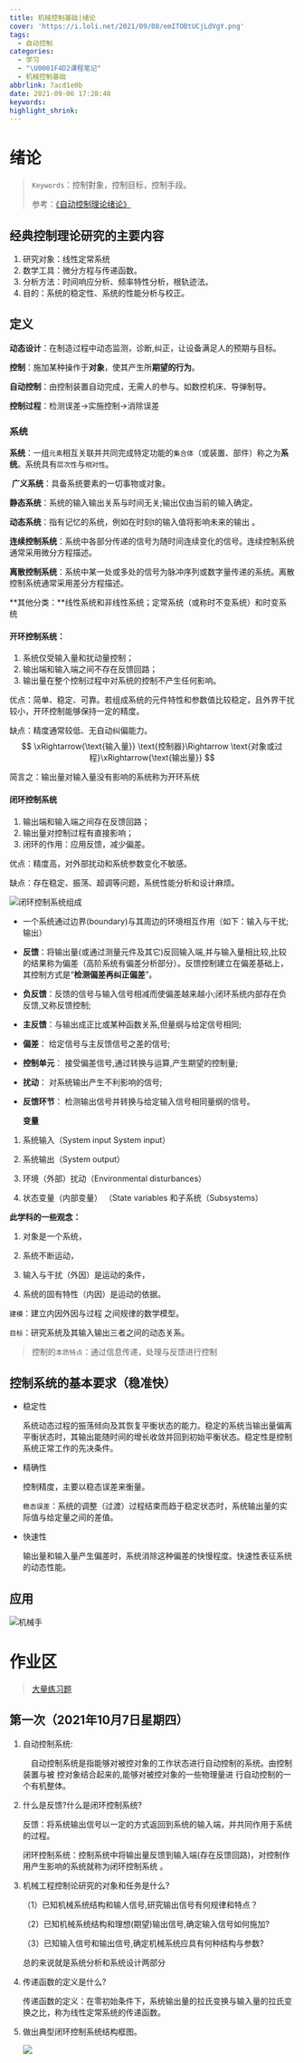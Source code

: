 ```yaml
---
title: 机械控制基础|绪论
cover: 'https://i.loli.net/2021/09/08/emITOBtUCjLdVgY.png'
tags:
  - 自动控制
categories:
  - 学习
  - "\U0001F4D2课程笔记"
  - 机械控制基础
abbrlink: 7acd1e0b
date: 2021-09-06 17:28:48
keywords:
highlight_shrink:
---
```


# 绪论

>  `Keywords`：控制對象，控制目标，控制手段。
> 
>  参考：[《自动控制理论绪论》](http://www.cse.zju.edu.cn/eclass/attachments/2013-03/07-1362378806-2514.pdf)

## 经典控制理论研究的主要内容

1. 研究对象：线性定常系统
2. 数学工具：微分方程与传递函数。
3. 分析方法：时间响应分析、频率特性分析，根轨迹法。
4. 目的：系统的稳定性、系统的性能分析与校正。

## 定义

**动态设计**：在制造过程中动态监测，诊断,纠正，让设备满足人的预期与目标。

 **控制**：施加某种操作于**对象**，使其产生所**期望的行为**。

**自动控制**：由控制装置自动完成，无需人的参与。如数控机床、导弹制导。

**控制过程**：检测误差$\longrightarrow$实施控制$\longrightarrow$消除误差

### 系统

**系统**：一组`元素`相互关联并共同完成特定功能的`集合体`（或装置、部件）称之为**系统**。系统具有`层次性`与`相对性`。

​    **广义系统**：具备系统要素的一切事物或对象。

​    **静态系统**：系统的输入输出关系与时间无关;输出仅由当前的输入确定。

​    **动态系统**：指有记忆的系统，例如在时刻t的输入值将影响未来的输出 。

​    **连续控制系统**：系统中各部分传递的信号为随时间连续变化的信号。连续控制系统通常采用微分方程描述。

​    **离散控制系统**：系统中某一处或多处的信号为脉冲序列或数字量传递的系统。离散控制系统通常采用差分方程描述。 

​    **其他分类：**线性系统和非线性系统；定常系统（或称时不变系统）和时变系统

#### **开环控制系统**：

1. 系统仅受输入量和扰动量控制；
2. 输出端和输入端之间不存在反馈回路；
3. 输出量在整个控制过程中对系统的控制不产生任何影响。

优点：简单、稳定、可靠。若组成系统的元件特性和参数值比较稳定，且外界干扰较小，开环控制能够保持一定的精度。

缺点：精度通常较低、无自动纠偏能力。
$$
\xRightarrow{\text{输入量}} \text{控制器}\Rightarrow \text{对象或过程}\xRightarrow{\text{输出量}}
$$



简言之：输出量对输入量没有影响的系统称为开环系统

#### 闭环控制系统

1. 输出端和输入端之间存在反馈回路；
2. 输出量对控制过程有直接影响；
3. 闭环的作用：应用反馈，减少偏差。 

优点：精度高，对外部扰动和系统参数变化不敏感。 

缺点：存在稳定、振荡、超调等问题，系统性能分析和设计麻烦。 

![闭环控制系统组成](https://i.loli.net/2021/10/11/bn6DZt8IwdCKa4m.png)

* 一个系统通过边界(boundary)与其周边的环境相互作用（如下：输入与干扰;输出）

* **反馈**：将输出量(或通过测量元件及其它)反回输入端,并与输入量相比较,比较的结果称为偏差（高阶系统有偏差分析部分）。反馈控制建立在偏差基础上，其控制方式是“**检测偏差再纠正偏差**”。

* **负反馈**：反馈的信号与输入信号相减而使偏差越来越小;闭环系统内部存在负反馈,又称反馈控制;

* **主反馈**：与输出成正比或某种函数关系,但量纲与给定信号相同;

* **偏差**： 给定信号与主反馈信号之差的信号;

* **控制单元**： 接受偏差信号,通过转换与运算,产生期望的控制量;

* **扰动**： 对系统输出产生不利影响的信号;

* **反馈环节**： 检测输出信号并转换与给定输入信号相同量纲的信号。
  
  **变量**
1. 系统输入（System input System input）

2. 系统输出（System output）

3. 环境（外部）扰动（Environmental disturbances）

4. 状态变量（内部变量） （State variables 和子系统（Subsystems）

**此学科的一些观念：**

1. 对象是一个系统，

2. 系统不断运动，

3. 输入与干扰（外因）是运动的条件，

4. 系统的固有特性（内因）是运动的依据。

`建模`：建立内因外因与过程 之间规律的数学模型。

`目标`：研究系统及其输入输出三者之间的动态关系。

> 控制的`本质特点`：通过信息传递，处理与反馈进行控制

## 控制系统的基本要求（**稳准快**）

* 稳定性 
  
  系统动态过程的振荡倾向及其恢复平衡状态的能力。稳定的系统当输出量偏离平衡状态时，其输出能随时间的增长收敛并回到初始平衡状态。稳定性是控制系统正常工作的先决条件。

* 精确性
  
  控制精度，主要以稳态误差来衡量。
  
  `稳态误差`：系统的调整（过渡）过程结束而趋于稳定状态时，系统输出量的实际值与给定量之间的差值。

* 快速性
  
  输出量和输入量产生偏差时，系统消除这种偏差的快慢程度。快速性表征系统的动态性能。

## 应用

![机械手](https://i.loli.net/2021/10/11/J6QjZ7LaEIsC1t9.png)

# 作业区

> [大量练习题](http://course.sdu.edu.cn/G2S/eWebEditor/uploadfile/20160701182220401.pdf) 

## 第一次（2021年10月7日星期四）

1. 自动控制系统:
   
   　自动控制系统是指能够对被控对象的工作状态进行自动控制的系统。由控制装置与被 控对象结合起来的,能够对被控对象的一些物理量进 行自动控制的一个有机整体。

2. 什么是反馈?什么是闭环控制系统?
   
   反馈：将系统输出信号以一定的方式返回到系统的输入端，并共同作用于系统的过程。
   
   闭环控制系统：控制系统中将输出量反馈到输入端(存在反馈回路)，对控制作用产生影响的系统就称为闭环控制系统 。

3. 机械工程控制论研究的对象和任务是什么?
   
   （1）已知机械系统结构和输人信号,研究输出信号有何规律和特点？
   
   （2）已知机械系统结构和理想(期望)输出信号,确定输入信号如何施加?
   
   （3）已知输入信号和输出信号,确定机械系统应具有何种结构与参数?
   
   总的来说就是系统分析和系统设计两部分

4. 传递函数的定义是什么?
   
   传递函数的定义：在零初始条件下，系统输出量的拉氏变换与输入量的拉氏变换之比，称为线性定常系统的传递函数。

5. 做出典型闭环控制系统结构框图。
   
    ![](https://i.loli.net/2021/10/07/OoAs5LUSKbecgkH.png)
